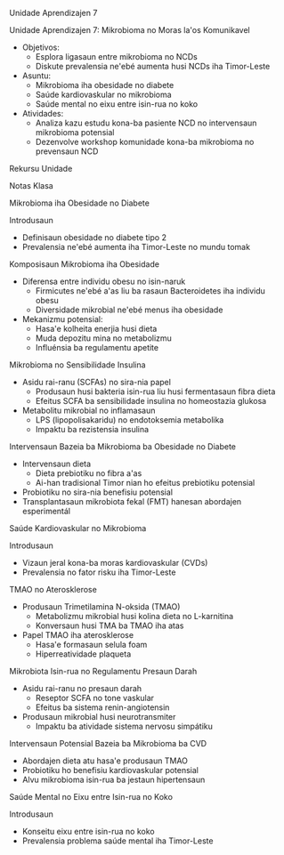 Unidade Aprendizajen 7

Unidade Aprendizajen 7: Mikrobioma no Moras la'os Komunikavel
- Objetivos:
  * Esplora ligasaun entre mikrobioma no NCDs
  * Diskute prevalensia ne'ebé aumenta husi NCDs iha Timor-Leste
- Asuntu:
  * Mikrobioma iha obesidade no diabete
  * Saúde kardiovaskular no mikrobioma
  * Saúde mental no eixu entre isin-rua no koko
- Atividades:
  * Analiza kazu estudu kona-ba pasiente NCD no intervensaun mikrobioma potensial
  * Dezenvolve workshop komunidade kona-ba mikrobioma no prevensaun NCD

Rekursu Unidade

Notas Klasa

Mikrobioma iha Obesidade no Diabete

Introdusaun
- Definisaun obesidade no diabete tipo 2
- Prevalensia ne'ebé aumenta iha Timor-Leste no mundu tomak

Komposisaun Mikrobioma iha Obesidade
- Diferensa entre individu obesu no isin-naruk
  * Firmicutes ne'ebé a'as liu ba rasaun Bacteroidetes iha individu obesu
  * Diversidade mikrobial ne'ebé menus iha obesidade
- Mekanizmu potensial:
  * Hasa'e kolheita enerjia husi dieta
  * Muda depozitu mina no metabolizmu
  * Influénsia ba regulamentu apetite

Mikrobioma no Sensibilidade Insulina
- Asidu rai-ranu (SCFAs) no sira-nia papel
  * Produsaun husi bakteria isin-rua liu husi fermentasaun fibra dieta
  * Efeitus SCFA ba sensibilidade insulina no homeostazia glukosa
- Metabolitu mikrobial no inflamasaun
  * LPS (lipopolisakaridu) no endotoksemia metabolika
  * Impaktu ba rezistensia insulina

Intervensaun Bazeia ba Mikrobioma ba Obesidade no Diabete
- Intervensaun dieta
  * Dieta prebiotiku no fibra a'as
  * Ai-han tradisional Timor nian ho efeitus prebiotiku potensial
- Probiotiku no sira-nia benefisiu potensial
- Transplantasaun mikrobiota fekal (FMT) hanesan abordajen esperimentál

Saúde Kardiovaskular no Mikrobioma

Introdusaun
- Vizaun jeral kona-ba moras kardiovaskular (CVDs)
- Prevalensia no fator risku iha Timor-Leste

TMAO no Aterosklerose
- Produsaun Trimetilamina N-oksida (TMAO)
  * Metabolizmu mikrobial husi kolina dieta no L-karnitina
  * Konversaun husi TMA ba TMAO iha atas
- Papel TMAO iha aterosklerose
  * Hasa'e formasaun selula foam
  * Hiperreatividade plaqueta

Mikrobiota Isin-rua no Regulamentu Presaun Darah
- Asidu rai-ranu no presaun darah
  * Reseptor SCFA no tone vaskular
  * Efeitus ba sistema renin-angiotensin
- Produsaun mikrobial husi neurotransmiter
  * Impaktu ba atividade sistema nervosu simpátiku

Intervensaun Potensial Bazeia ba Mikrobioma ba CVD
- Abordajen dieta atu hasa'e produsaun TMAO
- Probiotiku ho benefisiu kardiovaskular potensial
- Alvu mikrobioma isin-rua ba jestaun hipertensaun

Saúde Mental no Eixu entre Isin-rua no Koko

Introdusaun
- Konseitu eixu entre isin-rua no koko
- Prevalensia problema saúde mental iha Timor-Leste